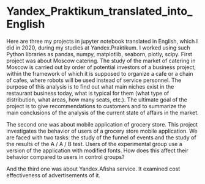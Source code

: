 # Yandex_Praktikum_translated_into_English
Here are three my projects in jupyter notebook translated in English, which I did in 2020, during my studies at Yandex.Praktikum. I worked using such Python libraries as pandas, numpy, matplotlib, seaborn, plotly, scipy.
First project was about Moscow catering. The study of the market of catering in Moscow is carried out by order of potential investors of a business project, within the framework of which it is supposed to organize a cafe or a chain of cafes, where robots will be used instead of service personnel. The purpose of this analysis is to find out what main niches exist in the restaurant business today, what is typical for them (what type of distribution, what areas, how many seats, etc.). The ultimate goal of the project is to give recommendations to customers and to summarize the main conclusions of the analysis of the current state of affairs in the market.

The second one was about mobile application of grocery store. This project investigates the behavior of users of a grocery store mobile application. We are faced with two tasks: the study of the funnel of events and the study of the results of the A / A / B test. Users of the experimental group use a version of the application with modified fonts. How does this affect their behavior compared to users in control groups?

And the third one was about Yandex.Afisha service. It examined cost effectiveness of advertisements of it.
